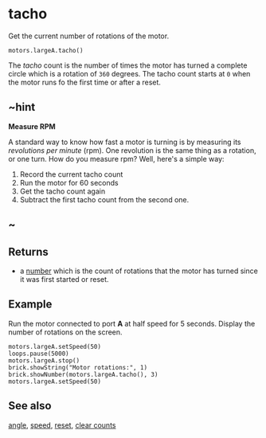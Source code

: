 # tacho

Get the current number of rotations of the motor.

```sig
motors.largeA.tacho()
```

The _tacho_ count is the number of times the motor has turned a complete circle which is a rotation of `360` degrees. The tacho count starts at `0` when the motor runs fo the first time or after a reset.

## ~hint

**Measure RPM**

A standard way to know how fast a motor is turning is by measuring its _revolutions per minute_ (rpm). One revolution is the same thing as a rotation, or one turn. How do you measure rpm? Well, here's a simple way:

1. Record the current tacho count
2. Run the motor for 60 seconds
3. Get the tacho count again
4. Subtract the first tacho count from the second one.

## ~

## Returns

* a [number](/types/number) which is the count of rotations that the motor has turned since it was first started or reset.

## Example

Run the motor connected to port **A** at half speed for 5 seconds. Display the number of rotations on the screen.

```blocks
motors.largeA.setSpeed(50)
loops.pause(5000)
motors.largeA.stop()
brick.showString("Motor rotations:", 1)
brick.showNumber(motors.largeA.tacho(), 3)
motors.largeA.setSpeed(50)
```

## See also

[angle](/reference/motors/motor/tacho), [speed](/reference/motors/motor/speed),
[reset](/reference/motors/motor/reset), [clear counts](/reference/motors/motor/clear-counts)
